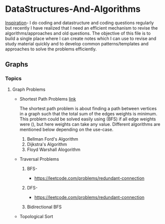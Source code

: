 # DataStructures-And-Algorithms
[Inspiration](https://leetcode.com/discuss/general-discussion/1003602/300-leetcode-problems-celebration/820387)- I do coding and datastructure and coding questions regularly but recently I have realized that I need an efficient mechanism to revise the algorithms/approaches and old questions. The objective of this file is to build a single place where I can create notes which I can use to revise and study material quickly and to develop common patterns/templates and approaches to solve the problems efficiently.

## Graphs
### Topics
1. Graph Problems
    * Shortest Path Problems [link](https://www.hackerearth.com/practice/algorithms/graphs/shortest-path-algorithms/tutorial/)
        
        The shortest path problem is about finding a path between  vertices in a graph such that the total sum of the edges weights is minimum.
        This problem could be solved easily using (BFS) if all edge weights were (), but here weights can take any value. Different algorithms are mentioned below depending on the         use-case.        
        1. Bellman Ford's Algorithm
        2. Dijkstra's Algorithm
        3. Floyd Warshall Alogorithm
        
    * Traversal Problems
        1. BFS-
            * https://leetcode.com/problems/redundant-connection
            
        2. DFS-
            * https://leetcode.com/problems/redundant-connection
             
        3. Bidirectional BFS
    * Topological Sort
